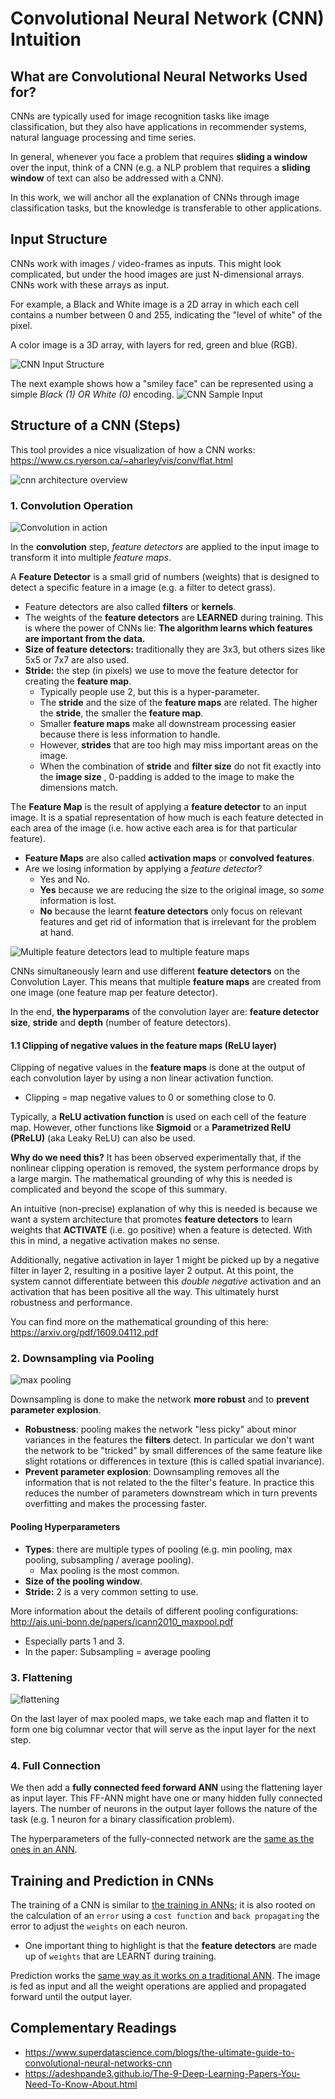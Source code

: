 # Convolutional Neural Network (CNN) Intuition

## What are Convolutional Neural Networks Used for?

CNNs are typically used for image recognition tasks like image classification, but they also have applications
in recommender systems, natural language processing and time series.

In general, whenever you face a problem that requires __sliding a window__ over the input, think of a CNN (e.g. a NLP
problem that requires a __sliding window__ of text can also be addressed with a CNN). 

In this work, we will anchor all the explanation of CNNs through image classification tasks, but the knowledge is
transferable to other applications.
  
## Input Structure
CNNs work with images / video-frames as inputs. This might look complicated, but under the hood images are just
N-dimensional arrays. CNNs work with these arrays as input.

For example, a Black and White image is a 2D array in which each cell contains a number between 0 and 255, indicating 
the "level of white" of the pixel.

A color image is a 3D array, with layers for red, green and blue (RGB). 

![CNN Input Structure](cnn-input-structure.png)

The next example shows how a "smiley face" can be represented using a simple _Black (1) OR White (0)_ encoding.
![CNN Sample Input](cnn-sample-input-face.png)

## Structure of a CNN (Steps)

This tool provides a nice visualization of how a CNN works: https://www.cs.ryerson.ca/~aharley/vis/conv/flat.html

![cnn architecture overview](cnn-architecture-overview.png)

### 1. Convolution Operation

![Convolution in action](convolution-in-action.gif)

In the __convolution__ step, _feature detectors_ are applied to the input image to transform it into multiple _feature maps_.

A __Feature Detector__ is a small grid of numbers (weights) that is designed to detect a specific feature in a image
(e.g. a filter to detect grass).
- Feature detectors are also called __filters__ or __kernels__.
- The weights of the __feature detectors__ are __LEARNED__ during training.  This is where the power of CNNs lie:
__The algorithm learns which features are important from the data.__  
- __Size of feature detectors:__ traditionally they are  3x3, but others sizes like 5x5 or 7x7 are also used.
- __Stride:__ the step (in pixels) we use to move the feature detector for creating the __feature map__. 
  - Typically people use 2, but this is a hyper-parameter.
  - The __stride__ and the size of the __feature maps__ are related.  The higher the __stride__, the smaller the __feature map__.
  - Smaller __feature maps__ make all downstream processing easier because there is less information to handle.
  - However, __strides__ that are too high may miss important areas on the image.
  - When the combination of __stride__  and __filter size__ do not fit exactly into the __image size__ ,  0-padding is added
  to the image to make the dimensions match.

The __Feature Map__ is the result of applying a __feature detector__ to an input image. It is a spatial representation of 
how much is each feature detected in each area of the image (i.e. how active each area is for that particular feature).  
- __Feature Maps__ are also called __activation maps__ or __convolved features__.
- Are we losing information by applying a _feature detector_?
   - Yes and No.
   - __Yes__ because we are reducing the size to the original image, so _some_ information is lost.
   - __No__ because the learnt __feature detectors__ only focus on relevant features and get rid of information that is
    irrelevant for the problem at hand.

![Multiple feature detectors lead to multiple feature maps](one-feature-map-per-detector.png)

CNNs simultaneously learn and use different __feature detectors__ on the Convolution Layer. 
This means that multiple __feature maps__ are created from one image (one feature map per feature detector).

In the end, __the hyperparams__ of the convolution layer are: __feature detector size__, __stride__ and __depth__
(number of feature detectors).


#### 1.1 Clipping of negative values in the feature maps (ReLU layer)

Clipping of negative values in the __feature maps__ is done at the output of each convolution layer by using a
non linear activation function.
 - Clipping = map negative values to 0 or something close to 0.

Typically, a __ReLU activation function__ is used on each cell of the feature map.  However, other functions like
__Sigmoid__ or a __Parametrized RelU (PReLU)__ (aka Leaky ReLU) can also be used.

 __Why do we need this?__ It has been observed experimentally that, if the nonlinear clipping operation is removed, 
 the system performance drops by a large margin. The mathematical grounding of why this is needed is complicated 
 and beyond the scope of this summary.

An intuitive (non-precise) explanation of why this is needed is because we want a system architecture that promotes 
__feature detectors__ to learn weights that __ACTIVATE__ (i.e. go positive) when a feature is detected. With this in mind, 
a negative activation makes no sense.

Additionally, negative activation in layer 1 might be picked up by a negative filter in layer 2, resulting in a 
positive layer 2 output.  At this point, the system cannot differentiate between this 
_double negative_ activation and an activation that has been positive all the way.  This ultimately hurst robustness
and performance.

You can find more on the mathematical grounding of this here: https://arxiv.org/pdf/1609.04112.pdf

### 2. Downsampling via Pooling
![max pooling](max-pooling.gif)

Downsampling is done to make the network __more robust__ and to __prevent parameter explosion__.
- __Robustness__: pooling makes the network "less picky" about minor variances in the features the __filters__ detect.
In particular we don't want the network to be "tricked" by small differences of the same feature like slight rotations
or differences in texture (this is called spatial invariance).
- __Prevent parameter explosion__: Downsampling removes all the information that is not related to the 
the filter's feature.  In practice this reduces the number of parameters downstream which in turn prevents overfitting
and makes the processing faster.

#### Pooling Hyperparameters
- __Types__: there are multiple types of pooling (e.g. min pooling, max pooling, subsampling / average pooling).
  - Max pooling is the most common.
- __Size of the pooling window__.
- __Stride:__ 2 is a very common setting to use.

More information about the details of different pooling configurations: http://ais.uni-bonn.de/papers/icann2010_maxpool.pdf
  - Especially parts 1 and 3.
  - In the paper: Subsampling = average pooling

### 3. Flattening
![flattening](flattening.png)

On the last layer of max pooled maps, we take each map and flatten it to form one big columnar vector
that will serve as the input layer for the next step.   

### 4. Full Connection
We then add a __fully connected feed forward ANN__ using the flattening layer as input layer. This FF-ANN might
have one or many hidden fully connected layers. The number of neurons in the output layer follows the nature
of the task (e.g. 1 neuron for a binary classification problem).


The hyperparameters of the fully-connected network are the [same as the ones in an ANN](../Part%201%20-%20Artificial%20Neural%20Networks%20(ANN)/2-coding-an-ann.md#which-activation-function-to-use).

## Training and Prediction in CNNs

The training of a CNN is similar to [the training in ANNs](../Part%201%20-%20Artificial%20Neural%20Networks%20(ANN)/1-intuition.md#how-to-train-a-neural-networks);
it is also rooted on the calculation of an `error` using a `cost function` and `back propagating` the error to
adjust the `weights` on each neuron.
* One important thing to highlight is that the __feature detectors__ are made up of `weights` that are LEARNT during
training.

Prediction works the [same way as it works on a traditional ANN](../Part%201%20-%20Artificial%20Neural%20Networks%20(ANN)/1-intuition.md#how-do-neural-networks-make-a-prediction). 
The image is fed as input and all the weight operations are applied and propagated forward until the output layer.


## Complementary Readings
- https://www.superdatascience.com/blogs/the-ultimate-guide-to-convolutional-neural-networks-cnn
- https://adeshpande3.github.io/The-9-Deep-Learning-Papers-You-Need-To-Know-About.html